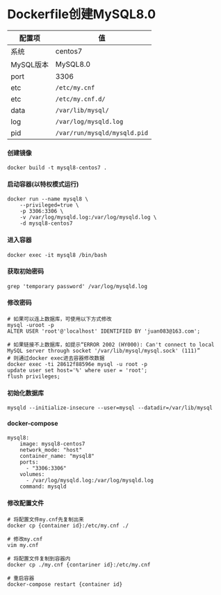Dockerfile创建MySQL8.0
====

配置项 | 值  
-|-
系统 | centos7
MySQL版本 | MySQL8.0
port | 3306
etc | `/etc/my.cnf`
etc | `/etc/my.cnf.d/`
data | `/var/lib/mysql/`
log | `/var/log/mysqld.log`
pid | `/var/run/mysqld/mysqld.pid`

#### 创建镜像
```
docker build -t mysql8-centos7 .
```

#### 启动容器(以特权模式运行)
```
docker run --name mysql8 \
    --privileged=true \
    -p 3306:3306 \
    -v /var/log/mysqld.log:/var/log/mysqld.log \
    -d mysql8-centos7
```

#### 进入容器
```
docker exec -it mysql8 /bin/bash
```

#### 获取初始密码
```
grep 'temporary password' /var/log/mysqld.log
```

#### 修改密码
```
# 如果可以连上数据库，可使用以下方式修改
mysql -uroot -p
ALTER USER 'root'@'localhost' IDENTIFIED BY 'juan083@163.com';

# 如果链接不上数据库，如提示“ERROR 2002 (HY000): Can't connect to local MySQL server through socket '/var/lib/mysql/mysql.sock' (111)”
# 则通过docker exec进去容器修改数据
docker exec -ti 28612f88596e mysql -u root -p
update user set host='%' where user = 'root';
flush privileges;
```

#### 初始化数据库
```
mysqld --initialize-insecure --user=mysql --datadir=/var/lib/mysql
```

#### docker-compose
```
mysql8:
    image: mysql8-centos7
    network_mode: "host"
    container_name: "mysql8"
    ports:
      - "3306:3306"
    volumes:
      - /var/log/mysqld.log:/var/log/mysqld.log
    command: mysqld
```

#### 修改配置文件
```
# 将配置文件my.cnf先复制出来
docker cp {container id}:/etc/my.cnf ./

# 修改my.cnf
vim my.cnf

# 将配置文件复制到容器内
docker cp ./my.cnf {contariner id}:/etc/my.cnf

# 重启容器
docker-compose restart {container id}
```
